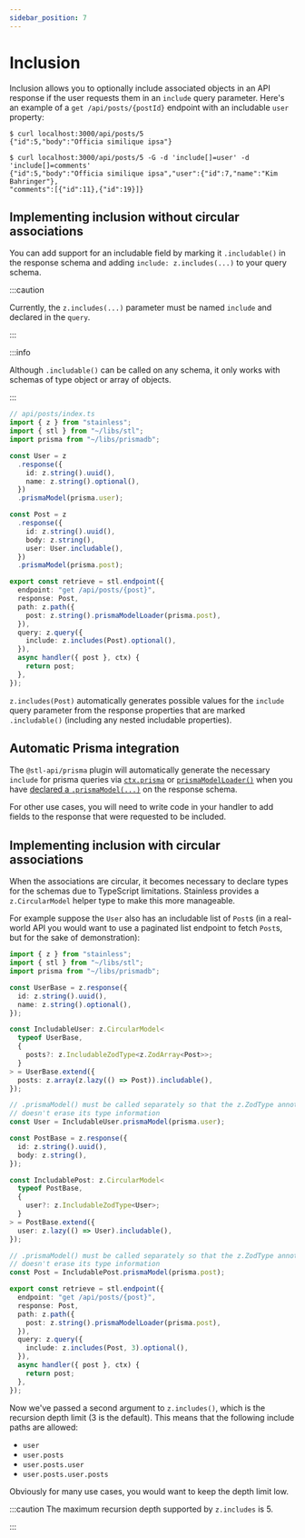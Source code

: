 ```yaml
---
sidebar_position: 7
---
```


# Inclusion

Inclusion allows you to optionally include associated objects in an API response if the
user requests them in an `include` query parameter. Here's an example of a
`get /api/posts/{postId}` endpoint with an includable `user` property:

```
$ curl localhost:3000/api/posts/5
{"id":5,"body":"Officia similique ipsa"}

$ curl localhost:3000/api/posts/5 -G -d 'include[]=user' -d 'include[]=comments'
{"id":5,"body":"Officia similique ipsa","user":{"id":7,"name":"Kim Bahringer"},
"comments":[{"id":11},{"id":19}]}
```

## Implementing inclusion without circular associations

You can add support for an includable field by marking it
`.includable()` in the response schema and adding
`include: z.includes(...)` to your query schema.

:::caution

Currently, the `z.includes(...)` parameter must be named
`include` and declared in the `query`.

:::

:::info

Although `.includable()` can be called on any schema, it only works
with schemas of type object or array of objects.

:::

```ts
// api/posts/index.ts
import { z } from "stainless";
import { stl } from "~/libs/stl";
import prisma from "~/libs/prismadb";

const User = z
  .response({
    id: z.string().uuid(),
    name: z.string().optional(),
  })
  .prismaModel(prisma.user);

const Post = z
  .response({
    id: z.string().uuid(),
    body: z.string(),
    user: User.includable(),
  })
  .prismaModel(prisma.post);

export const retrieve = stl.endpoint({
  endpoint: "get /api/posts/{post}",
  response: Post,
  path: z.path({
    post: z.string().prismaModelLoader(prisma.post),
  }),
  query: z.query({
    include: z.includes(Post).optional(),
  }),
  async handler({ post }, ctx) {
    return post;
  },
});
```

`z.includes(Post)` automatically generates possible values
for the `include` query parameter from the response properties
that are marked `.includable()` (including any nested includable
properties).

## Automatic Prisma integration

The `@stl-api/prisma` plugin will automatically generate the necessary
`include` for prisma queries via [`ctx.prisma`](/stl/prisma/getting-started#perform-crud-operations-on-response-prismamodel) or [`prismaModelLoader()`](/stl/prisma/getting-started#use-prismamodelloader-on-a-parameter) when
you have [declared a `.prismaModel(...)`](/stl/prisma/getting-started#declare-prismamodel-on-a-response-type) on the response schema.

For other use cases, you will need to write code in your handler to
add fields to the response that were requested to be included.

## Implementing inclusion with circular associations

When the associations are circular, it becomes necessary to declare
types for the schemas due to TypeScript limitations. Stainless provides
a `z.CircularModel` helper type to make this more manageable.

For example suppose the `User` also has an includable list of `Post`s
(in a real-world API you would want to use a paginated list endpoint
to fetch `Post`s, but for the sake of demonstration):

```ts
import { z } from "stainless";
import { stl } from "~/libs/stl";
import prisma from "~/libs/prismadb";

const UserBase = z.response({
  id: z.string().uuid(),
  name: z.string().optional(),
});

const IncludableUser: z.CircularModel<
  typeof UserBase,
  {
    posts?: z.IncludableZodType<z.ZodArray<Post>>;
  }
> = UserBase.extend({
  posts: z.array(z.lazy(() => Post)).includable(),
});

// .prismaModel() must be called separately so that the z.ZodType annotation
// doesn't erase its type information
const User = IncludableUser.prismaModel(prisma.user);

const PostBase = z.response({
  id: z.string().uuid(),
  body: z.string(),
});

const IncludablePost: z.CircularModel<
  typeof PostBase,
  {
    user?: z.IncludableZodType<User>;
  }
> = PostBase.extend({
  user: z.lazy(() => User).includable(),
});

// .prismaModel() must be called separately so that the z.ZodType annotation
// doesn't erase its type information
const Post = IncludablePost.prismaModel(prisma.post);

export const retrieve = stl.endpoint({
  endpoint: "get /api/posts/{post}",
  response: Post,
  path: z.path({
    post: z.string().prismaModelLoader(prisma.post),
  }),
  query: z.query({
    include: z.includes(Post, 3).optional(),
  }),
  async handler({ post }, ctx) {
    return post;
  },
});
```

Now we've passed a second argument to `z.includes()`, which is the recursion depth limit (3 is the default).
This means that the following include paths are allowed:

- `user`
- `user.posts`
- `user.posts.user`
- `user.posts.user.posts`

Obviously for many use cases, you would want to keep the depth limit low.

:::caution
The maximum recursion depth supported by `z.includes` is 5.

:::
